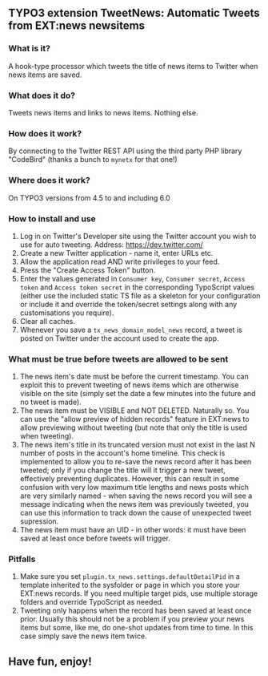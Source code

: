 ## TYPO3 extension TweetNews: Automatic Tweets from EXT:news newsitems

### What is it?

A hook-type processor which tweets the title of news items to Twitter when news items are saved.

### What does it do?

Tweets news items and links to news items. Nothing else.

### How does it work?

By connecting to the Twitter REST API using the third party PHP library "CodeBird" (thanks a bunch to `mynetx` for that one!)

### Where does it work?

On TYPO3 versions from 4.5 to and including 6.0

### How to install and use

1. Log in on Twitter's Developer site using the Twitter account you wish to use for auto tweeting. Address: https://dev.twitter.com/
2. Create a new Twitter application - name it, enter URLs etc.
3. Allow the application read AND write privileges to your feed.
4. Press the "Create Access Token" button.
5. Enter the values generated in `Consumer key`, `Consumer secret`, `Access token` and `Access token secret` in the corresponding
   TypoScript values (either use the included static TS file as a skeleton for your configuration or include it and override the
   token/secret settings along with any customisations you require).
6. Clear all caches.
7. Whenever you save a `tx_news_domain_model_news` record, a tweet is posted on Twitter under the account used to create the app.

### What must be true before tweets are allowed to be sent

1. The news item's date must be before the current timestamp. You can exploit this to prevent tweeting of news items which are
   otherwise visible on the site (simply set the date a few minutes into the future and no tweet is made).
2. The news item must be VISIBLE and NOT DELETED. Naturally so. You can use the "allow preview of hidden records" feature in
   EXT:news to allow previewing without tweeting (but note that only the title is used when tweeting).
3. The news item's title in its truncated version must not exist in the last N number of posts in the account's home timeline.
   This check is implemented to allow you to re-save the news record after it has been tweeted; only if you change the title will
   it trigger a new tweet, effectively preventing duplicates. However, this can result in some confusion with very low maximum
   title lengths and news posts which are very similarly named - when saving the news record you will see a message indicating
   when the news item was previously tweeted, you can use this information to track down the cause of unexpected tweet supression.
4. The news item must have an UID - in other words: it must have been saved at least once before tweets will trigger.

### Pitfalls

1. Make sure you set `plugin.tx_news.settings.defaultDetailPid` in a template inherited to the sysfolder or page in which you
   store your EXT:news records. If you need multiple target pids, use multiple storage folders and override TypoScript as needed.
2. Tweeting only happens when the record has been saved at least once prior. Usually this should not be a problem if you preview
   your news items but some, like me, do one-shot updates from time to time. In this case simply save the news item twice.

## Have fun, enjoy!